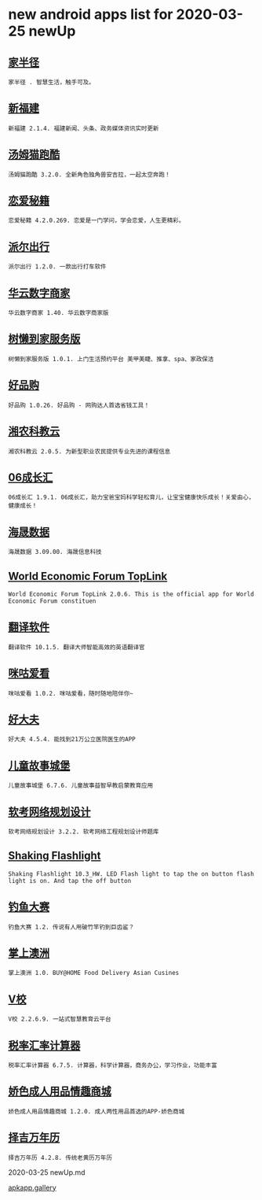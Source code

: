 # new android apps list for 2020-03-25 newUp
## [家半径](https://apkapp.gallery/dl/10627621/)
```
家半径 . 智慧生活，触手可及。
```

## [新福建](https://apkapp.gallery/dl/10526623/)
```
新福建 2.1.4. 福建新闻、头条、政务媒体资讯实时更新
```

## [汤姆猫跑酷](https://apkapp.gallery/dl/10571827/)
```
汤姆猫跑酷 3.2.0. 全新角色独角兽安吉拉，一起太空奔跑！
```

## [恋爱秘籍](https://apkapp.gallery/dl/101101557/)
```
恋爱秘籍 4.2.0.269. 恋爱是一门学问，学会恋爱，人生更精彩。
```

## [派尔出行](https://apkapp.gallery/dl/100145695/)
```
派尔出行 1.2.0. 一款出行打车软件
```

## [华云数字商家](https://apkapp.gallery/dl/101256959/)
```
华云数字商家 1.40. 华云数字商家版
```

## [树懒到家服务版](https://apkapp.gallery/dl/100734433/)
```
树懒到家服务版 1.0.1. 上门生活预约平台 美甲美睫、推拿、spa、家政保洁
```

## [好品购](https://apkapp.gallery/dl/100453391/)
```
好品购 1.0.26. 好品购 - 网购达人首选省钱工具！
```

## [湘农科教云](https://apkapp.gallery/dl/10789906/)
```
湘农科教云 2.0.5. 为新型职业农民提供专业先进的课程信息
```

## [06成长汇](https://apkapp.gallery/dl/10767241/)
```
06成长汇 1.9.1. 06成长汇，助力宝爸宝妈科学轻松育儿，让宝宝健康快乐成长！关爱由心，健康成长！
```

## [海晟数据](https://apkapp.gallery/dl/101332329/)
```
海晟数据 3.09.00. 海晟信息科技
```

## [World Economic Forum TopLink](https://apkapp.gallery/dl/100941431/)
```
World Economic Forum TopLink 2.0.6. This is the official app for World Economic Forum constituen
```

## [翻译软件](https://apkapp.gallery/dl/101367445/)
```
翻译软件 10.1.5. 翻译大师智能高效的英语翻译官
```

## [咪咕爱看](https://apkapp.gallery/dl/10727338/)
```
咪咕爱看 1.0.2. 咪咕爱看，随时随地陪伴你~
```

## [好大夫](https://apkapp.gallery/dl/110000/)
```
好大夫 4.5.4. 能找到21万公立医院医生的APP
```

## [儿童故事城堡](https://apkapp.gallery/dl/101061111/)
```
儿童故事城堡 6.7.6. 儿童故事益智早教启蒙教育应用
```

## [软考网络规划设计](https://apkapp.gallery/dl/10598359/)
```
软考网络规划设计 3.2.2. 软考网络工程规划设计师题库
```

## [Shaking Flashlight](https://apkapp.gallery/dl/101925667/)
```
Shaking Flashlight 10.3_HW. LED Flash light to tap the on button flash light is on. And tap the off button
```

## [钓鱼大赛](https://apkapp.gallery/dl/100942355/)
```
钓鱼大赛 1.2. 传说有人用破竹竿钓到巨齿鲨？
```

## [掌上澳洲](https://apkapp.gallery/dl/100585851/)
```
掌上澳洲 1.0. BUY@HOME Food Delivery Asian Cusines
```

## [V校](https://apkapp.gallery/dl/10141689/)
```
V校 2.2.6.9. 一站式智慧教育云平台
```

## [税率汇率计算器](https://apkapp.gallery/dl/100453441/)
```
税率汇率计算器 6.7.5. 计算器，科学计算器，商务办公，学习作业，功能丰富
```

## [娇色成人用品情趣商城](https://apkapp.gallery/dl/100570259/)
```
娇色成人用品情趣商城 1.2.0. 成人两性用品首选的APP-娇色商城
```

## [择吉万年历](https://apkapp.gallery/dl/101902755/)
```
择吉万年历 4.2.8. 传统老黄历万年历
```
2020-03-25 newUp.md

[apkapp.gallery](http://apkapp.gallery/)
